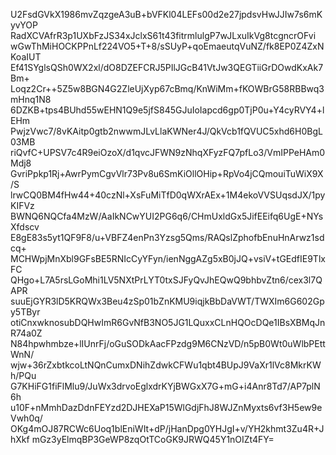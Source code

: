 U2FsdGVkX1986mvZqzgeA3uB+bVFKl04LEFs00d2e27jpdsvHwJJIw7s6mKyvYOP
RadXCVAfrR3p1UXbFzJS34xJclxS61t43fitrmlulgP7wJLxuIkVg8tcgncrOFvi
wGwThMiHOCKPPnLf224VO5+T+8/sSUyP+qoEmaeutqVuNZ/fk8EP0Z4ZxNKoaIUT
Ef41SYglsQSh0WX2xl/dO8DZEFCRJ5PIlJGcB41VtJw3QEGTiiGrDOwdKxAk7Bm+
Loqz2Cr++5Z5w8BGN4G2ZleUjXyp67cBmq/KnWiMm+fKOWBrG58RBBwq3mHnq1N8
6DZKB+tps4BUhd55wEHN1Q9e5jfS845GJuIoIapcd6gp0TjP0u+Y4cyRVY4+lEHm
PwjzVwc7/8vKAitp0gtb2nwwmJLvLlaKWNer4J/QkVcb1fQVUC5xhd6H0BgL03MB
riQvfC+UPSV7c4R9eiOzoX/d1qvcJFWN9zNhqXFyzFQ7pfLo3/VmIPPeHAm0Mdj8
GvriPpkp1Rj+AwrPymCgvVlr73Pv8u6SmKiOllOHip+RpVo4jCQmouiTuWiX9X/S
lrwCQ0BM4fHw44+40czNl+XsFuMiTfD0qWXrAEx+1M4ekoVVSUqsdJX/1pyKIFVz
BWNQ6NQCfa4MzW/AaIkNCwYUI2PG6q6/CHmUxldGx5JifEEifq6UgE+NYsXfdscv
E8gE83s5yt1QF9F8/u+VBFZ4enPn3Yzsg5Qms/RAQslZphofbEnuHnArwz1sdcq+
MCHWpjMnXbl9GFsBE5RNIcCyYFyn/ienNggAZg5xB0jJQ+vsiV+tGEdfIE9TlxFC
QHgo+L7A5rsLGoMhi1LV5NXtPrLYT0txSJFyQvJhEQwQ9bhbvZtn6/cex3l7QAPR
suuEjGYR3lD5KRQWx3Beu4zSp01bZnKMU9iqjkBbDaVWT/TWXIm6G602Gpy5TByr
otiCnxwknosubDQHwImR6GvNfB3NO5JG1LQuxxCLnHQOcDQe1IBsXBMqJnR74a0Z
N84hpwhmbze+lIUnrFj/oGuSODkAacFPzdg9M6CNzVD/n5pB0Wt0uWlbPEttWnN/
wjw+36rZxbtkcoLtNQnCumxDNihZdwkCFWu1qbt4BUpJ9VaXr1lVc8MkrKWh/PQu
G7KHiFG1fiFlMlu9/JuWx3drvoEglxdrKYjBWGxX7G+mG+i4Anr8Td7/AP7plN6h
u10F+nMmhDazDdnFEYzd2DJHEXaP15WlGdjFhJ8WJZnMyxts6vf3H5ew9eVwh0q/
OKg4mOJ87RCWc6Uoq1blEniWIt+dP/jHanDpg0YHJgI+v/YH2khmt3Zu4R+JhXkf
mGz3yElmqBP3GeWP8zqOtTCoGK9JRWQ45Y1nOIZt4FY=
